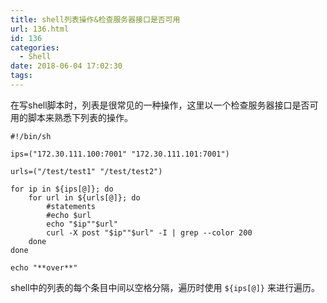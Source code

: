 ```yaml
---
title: shell列表操作&检查服务器接口是否可用
url: 136.html
id: 136
categories:
  - Shell
date: 2018-06-04 17:02:30
tags:
---
```


在写shell脚本时，列表是很常见的一种操作，这里以一个检查服务器接口是否可用的脚本来熟悉下列表的操作。

    #!/bin/sh
    
    ips=("172.30.111.100:7001" "172.30.111.101:7001")
    
    urls=("/test/test1" "/test/test2")
    
    for ip in ${ips[@]}; do
        for url in ${urls[@]}; do
            #statements
            #echo $url
            echo "$ip""$url"
            curl -X post "$ip""$url" -I | grep --color 200
        done
    done
    
    echo "**over**"
    

shell中的列表的每个条目中间以空格分隔，遍历时使用 `${ips[@]}` 来进行遍历。